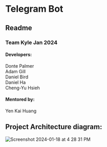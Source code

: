 # Telegram Bot
## Readme
### Team Kyle Jan 2024
#### Developers:
Donte Palmer<br />
Adam Gill<br />
Daniel Bird<br />
Daniel Ha<br />
Cheng-Yu Hsieh<br />

#### Mentored by:
Yen Kai Huang

## Project Architecture diagram:
![Screenshot 2024-01-18 at 4 28 31 PM](https://github.com/adam-gill/tg_trading_bot/assets/81604772/6ee6ef67-48ab-4f44-90d9-6cfe0a311376)

